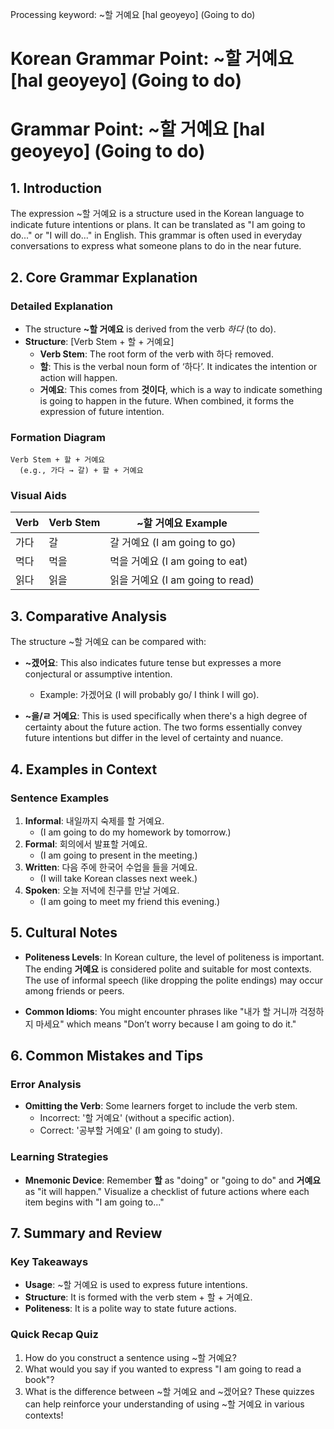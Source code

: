 Processing keyword: ~할 거예요 [hal geoyeyo] (Going to do)
# Korean Grammar Point: ~할 거예요 [hal geoyeyo] (Going to do)
# Grammar Point: ~할 거예요 [hal geoyeyo] (Going to do)
## 1. Introduction
The expression ~할 거예요 is a structure used in the Korean language to indicate future intentions or plans. It can be translated as "I am going to do..." or "I will do..." in English. This grammar is often used in everyday conversations to express what someone plans to do in the near future.
## 2. Core Grammar Explanation
### Detailed Explanation
- The structure **~할 거예요** is derived from the verb *하다* (to do).
- **Structure**: [Verb Stem + 할 + 거예요]
  - **Verb Stem**: The root form of the verb with 하다 removed.
  - **할**: This is the verbal noun form of ‘하다’. It indicates the intention or action will happen.
  - **거예요**: This comes from **것이다**, which is a way to indicate something is going to happen in the future. When combined, it forms the expression of future intention.
### Formation Diagram
```plaintext
Verb Stem + 할 + 거예요
  (e.g., 가다 → 갈) + 할 + 거예요
```
### Visual Aids
| Verb | Verb Stem | ~할 거예요 Example    |
|------|-----------|-----------------------|
| 가다  | 갈        | 갈 거예요 (I am going to go) |
| 먹다  | 먹을      | 먹을 거예요 (I am going to eat) |
| 읽다  | 읽을      | 읽을 거예요 (I am going to read) |
## 3. Comparative Analysis
The structure ~할 거예요 can be compared with:
- **~겠어요**: This also indicates future tense but expresses a more conjectural or assumptive intention. 
  - Example: 가겠어요 (I will probably go/ I think I will go).
  
- **~을/ㄹ 거예요**: This is used specifically when there's a high degree of certainty about the future action. The two forms essentially convey future intentions but differ in the level of certainty and nuance.
## 4. Examples in Context
### Sentence Examples
1. **Informal**: 내일까지 숙제를 할 거예요. 
   - (I am going to do my homework by tomorrow.)
2. **Formal**: 회의에서 발표할 거예요. 
   - (I am going to present in the meeting.)
3. **Written**: 다음 주에 한국어 수업을 들을 거예요.
   - (I will take Korean classes next week.)
4. **Spoken**: 오늘 저녁에 친구를 만날 거예요. 
   - (I am going to meet my friend this evening.)
## 5. Cultural Notes
- **Politeness Levels**: In Korean culture, the level of politeness is important. The ending **거예요** is considered polite and suitable for most contexts. The use of informal speech (like dropping the polite endings) may occur among friends or peers.
  
- **Common Idioms**: You might encounter phrases like "내가 할 거니까 걱정하지 마세요" which means "Don’t worry because I am going to do it."
## 6. Common Mistakes and Tips
### Error Analysis
- **Omitting the Verb**: Some learners forget to include the verb stem.
  - Incorrect: '할 거예요' (without a specific action).
  - Correct: '공부할 거예요' (I am going to study).
### Learning Strategies
- **Mnemonic Device**: Remember **할** as "doing" or "going to do" and **거예요** as "it will happen." Visualize a checklist of future actions where each item begins with "I am going to..."
## 7. Summary and Review
### Key Takeaways
- **Usage**: ~할 거예요 is used to express future intentions.
- **Structure**: It is formed with the verb stem + 할 + 거예요.
- **Politeness**: It is a polite way to state future actions.
### Quick Recap Quiz
1. How do you construct a sentence using ~할 거예요?
2. What would you say if you wanted to express "I am going to read a book"?
3. What is the difference between ~할 거예요 and ~겠어요?
These quizzes can help reinforce your understanding of using ~할 거예요 in various contexts!
